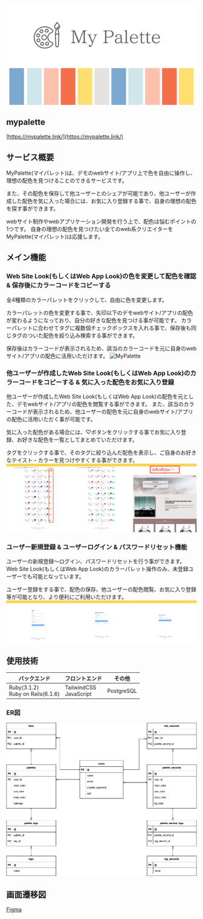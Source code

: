 ![MyPalette](/app/assets/images/ogp.png)

## mypalette
[https://mypalette.link/](https://mypalette.link/)

## サービス概要
MyPalette(マイパレット)は、デモのwebサイト/アプリ上で色を自由に操作し、理想の配色を見つけることのできるサービスです。

また、その配色を保存して他ユーザーとのシェアが可能であり、他ユーザーが作成した配色を気に入った場合には、お気に入り登録する事で、自身の理想の配色を探す事ができます。

webサイト制作やwebアプリケーション開発を行う上で、配色は悩むポイントの1つです。
自身の理想の配色を見つけたい全てのweb系クリエイターをMyPalette(マイパレット)は応援します。

## メイン機能
### Web Site Look(もしくはWeb App Look)の色を変更して配色を確認 & 保存後にカラーコードをコピーする
全4種類のカラーパレットをクリックして、自由に色を変更します。

カラーパレットの色を変更する事で、矢印以下のデモwebサイト/アプリの配色が変わるようになっており、自分の好きな配色を見つける事が可能です。
カラーパレットに合わせてタグに複数個チェックボックスを入れる事で、保存後も同じタグのついた配色を絞り込み検索する事ができます。

保存後はカラーコードが表示されるため、該当のカラーコードを元に自身のwebサイト/アプリの配色に活用いただけます。
![MyPalette](/app/assets/images/Frame1.png)

### 他ユーザーが作成したWeb Site Look(もしくはWeb App Look)のカラーコードをコピーする & 気に入った配色をお気に入り登録
他ユーザーが作成したWeb Site Look(もしくはWeb App Look)の配色を元とした、デモwebサイト/アプリの配色を閲覧する事ができます。
また、該当のカラーコードが表示されるため、他ユーザーの配色を元に自身のwebサイト/アプリの配色に活用いただく事が可能です。

気に入った配色がある場合には、♡ボタンをクリックする事でお気に入り登録、お好きな配色を一覧としてまとめていただけます。

タグをクリックする事で、そのタグに絞り込んだ配色を表示し、ご自身のお好きなテイスト・カラーを見つけやすくする事ができます。
![MyPalette](/app/assets/images/Frame2.png)

### ユーザー新規登録 & ユーザーログイン & パスワードリセット機能
ユーザーの新規登録〜ログイン、パスワードリセットを行う事ができます。
Web Site Look(もしくはWeb App Look)のカラーパレット操作のみ、未登録ユーザーでも可能となっています。

ユーザー登録をする事で、配色の保存、他ユーザーの配色閲覧、お気に入り登録等が可能となり、より便利にご利用いただけます。
![MyPalette](/app/assets/images/Frame3.png)

## 使用技術
| バックエンド | フロントエンド | その他 |
| ---- | ---- | ---- |
| Ruby(3.1.2)<br>Ruby on Rails(6.1.6) | TailwindCSS<br>JavaScript | PostgreSQL |

### ER図
![MyPalette](/app/assets/images/mypalettes.drawio.png)

## 画面遷移図
[Figma](https://www.figma.com/file/1orLdK4xcXf9inbLiBaRFt/%E7%94%BB%E9%9D%A2%E9%81%B7%E7%A7%BB%E5%9B%B3?node-id=0%3A1)